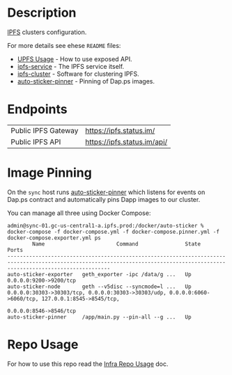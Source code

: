 # Description

[IPFS](https://ipfs.io/) clusters configuration.

For more details see ehese `README` files:

* [UPFS Usage](ansible/roles/ipfs-service/USAGE.md) - How to use exposed API.
* [ipfs-service](ansible/roles/ipfs-service) - The IPFS service itself.
* [ipfs-cluster](ansible/roles/ipfs-cluster) - Software for clustering IPFS.
* [auto-sticker-pinner](ansible/roles/auto-sticker-pinner) - Pinning of Dap.ps images.

# Endpoints

|                     |                             |
|---------------------|-----------------------------|
| Public IPFS Gateway | https://ipfs.status.im/     |
| Public IPFS API     | https://ipfs.status.im/api/ |

# Image Pinning

On the `sync` host runs [auto-sticker-pinner](https://github.com/status-im/auto-sticker-pinner) which listens for events on Dap.ps contract and automatically pins Dapp images to our cluster.

You can manage all three using Docker Compose:
```
admin@sync-01.gc-us-central1-a.ipfs.prod:/docker/auto-sticker % docker-compose -f docker-compose.yml -f docker-compose.pinner.yml -f docker-compose.exporter.yml ps
        Name                       Command               State                                                      Ports                                                    
-----------------------------------------------------------------------------------------------------------------------------------------------------------------------------
auto-sticker-exporter   geth_exporter -ipc /data/g ...   Up      0.0.0.0:9200->9200/tcp                                                                                      
auto-sticker-node       geth --v5disc --syncmode=l ...   Up      0.0.0.0:30303->30303/tcp, 0.0.0.0:30303->30303/udp, 0.0.0.0:6060->6060/tcp, 127.0.0.1:8545->8545/tcp,       
                                                                 0.0.0.0:8546->8546/tcp                                                                                      
auto-sticker-pinner     /app/main.py --pin-all --g ...   Up
```

# Repo Usage

For how to use this repo read the [Infra Repo Usage](https://github.com/status-im/infra-docs/blob/master/articles/infra_repo_usage.md) doc.
